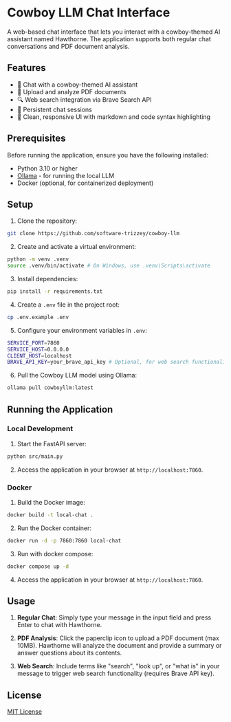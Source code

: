 # Cowboy LLM Chat Interface

A web-based chat interface that lets you interact with a cowboy-themed AI assistant named Hawthorne. The application supports both regular chat conversations and PDF document analysis.

## Features

- 🤠 Chat with a cowboy-themed AI assistant
- 📄 Upload and analyze PDF documents
- 🔍 Web search integration via Brave Search API
- 💬 Persistent chat sessions
- 🎨 Clean, responsive UI with markdown and code syntax highlighting

## Prerequisites

Before running the application, ensure you have the following installed:

- Python 3.10 or higher
- [Ollama](https://ollama.ai) - for running the local LLM
- Docker (optional, for containerized deployment)

## Setup

1. Clone the repository: 
```bash
git clone https://github.com/software-trizzey/cowboy-llm
```

2. Create and activate a virtual environment:
```bash
python -m venv .venv
source .venv/bin/activate # On Windows, use .venv\Scripts\activate
```

3. Install dependencies:
```bash
pip install -r requirements.txt
```

4. Create a `.env` file in the project root:
```bash
cp .env.example .env
```

5. Configure your environment variables in `.env`:
```bash
SERVICE_PORT=7860
SERVICE_HOST=0.0.0.0
CLIENT_HOST=localhost
BRAVE_API_KEY=your_brave_api_key # Optional, for web search functionality
```

6. Pull the Cowboy LLM model using Ollama:
```bash
ollama pull cowboyllm:latest
```

## Running the Application

### Local Development

1. Start the FastAPI server:
```bash
python src/main.py
```

2. Access the application in your browser at `http://localhost:7860`.

### Docker

1. Build the Docker image:
```bash
docker build -t local-chat .
```

2. Run the Docker container:
```bash
docker run -d -p 7860:7860 local-chat
```

3. Run with docker compose:
```bash
docker compose up -d
```

4. Access the application in your browser at `http://localhost:7860`.

## Usage

1. **Regular Chat**: Simply type your message in the input field and press Enter to chat with Hawthorne.

2. **PDF Analysis**: Click the paperclip icon to upload a PDF document (max 10MB). Hawthorne will analyze the document and provide a summary or answer questions about its contents.

3. **Web Search**: Include terms like "search", "look up", or "what is" in your message to trigger web search functionality (requires Brave API key).

## License

[MIT License](LICENSE)